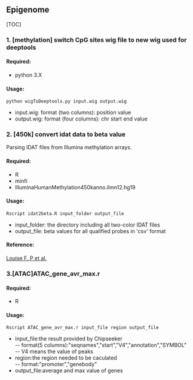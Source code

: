 ## Epigenome

[TOC]
### 1. [methylation] switch CpG sites wig file to new wig used for deeptools
#### Required:
* python 3.X

#### Usage:
```
python wigToDeeptools.py input.wig output.wig
```
* input.wig: format (two columns): position  value
* output.wig: format (four columns): chr    start   end value

### 2. [450k] convert idat data to beta value
Parsing IDAT files from Illumina methylation arrays.
#### Required:
* R
* minfi
* IlluminaHumanMethylation450kanno.ilmn12.hg19

#### Usage:
```
Rscript idat2beta.R input_folder output_file
```
* input_folder: the directory including all two-color IDAT files 
* output_file: beta values for all qualified probes in 'csv' format
#### Reference:
[Louise F. P et al.](https://www.ncbi.nlm.nih.gov/pmc/articles/PMC6332695/)

### 3.[ATAC]ATAC_gene_avr_max.r
#### Required: 
* R 

#### Usage:
```
Rscript ATAC_gene_avr_max.r input_file region output_file
```
* input_file:the result provided by Chipseeker  
-- format(5 columns):"seqnames","start","V4","annotation","SYMBOL"  
-- V4 means the value of peaks  
* region:the region needed to be caculated  
-- format:"promoter","genebody"  
* output_file:average and max value of genes  

